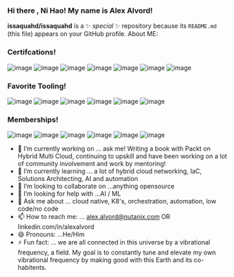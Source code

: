### Hi there , Ni Hao! My name is Alex Alvord!

**issaquahd/issaquahd** is a ✨ _special_ ✨ repository because its `README.md` (this file) appears on your GitHub profile.
About ME: 
### Certifcations! 
![image](https://user-images.githubusercontent.com/3764699/125983614-2d3cb7d1-c916-4b44-80ec-dbc31ab910a5.png)
![image](https://user-images.githubusercontent.com/3764699/125985167-c01416f1-a82d-4a54-92ce-fbb63f3f9669.png)
![image](https://user-images.githubusercontent.com/3764699/125983726-e6bdfb14-2cca-454b-9e4c-2328815c4133.png)
![image](https://user-images.githubusercontent.com/3764699/125985232-ad0dcc32-3ce6-4cca-8245-fd9fd373d539.png)
![image](https://user-images.githubusercontent.com/3764699/125985327-e5380d63-a1e1-4f49-9157-f2b9aae0690a.png)
![image](https://user-images.githubusercontent.com/3764699/125985391-53578cca-ac7c-4cd5-9b54-524247586cd5.png)
![image](https://user-images.githubusercontent.com/3764699/125985429-05aed314-1084-4de5-9b69-739fbd0a737e.png)

### Favorite Tooling!
![image](https://user-images.githubusercontent.com/3764699/125985615-a6756c1e-a910-4b0c-844a-ef63cd9eb396.png)
![image](https://user-images.githubusercontent.com/3764699/125985682-e09bafbc-601d-4b4f-912c-aaf223fc0b43.png)
![image](https://user-images.githubusercontent.com/3764699/125985735-d2b9c9bd-dca6-4e1b-b887-4d928d619e55.png)
![image](https://user-images.githubusercontent.com/3764699/125985811-c2c5b55f-7e53-4577-ada3-2fcc9f6ebe32.png)
![image](https://user-images.githubusercontent.com/3764699/125985866-1a6ab567-57b4-4f81-a685-167bbfd3d36f.png)
![image](https://user-images.githubusercontent.com/3764699/125985906-8041ae19-eb35-42af-acf9-24f3c67579ce.png)

### Memberships!
![image](https://user-images.githubusercontent.com/3764699/125986097-0b9b72ea-7caf-4516-b0f2-9ffeabc5bca4.png)
![image](https://user-images.githubusercontent.com/3764699/125986142-aa9f8818-8d41-4a84-9b9f-33c3479c72b4.png)
![image](https://user-images.githubusercontent.com/3764699/125986205-ff5fd717-43ef-4de1-a21f-abfaad1daf77.png)
![image](https://user-images.githubusercontent.com/3764699/125986223-09b21e81-b0b7-466b-a1c1-b533597c9d5d.png)
![image](https://user-images.githubusercontent.com/3764699/125986373-bb349c51-f038-4d85-a047-055b68bfb5a1.png)
![image](https://user-images.githubusercontent.com/3764699/125986735-4f1ef18b-af1a-49f9-9ece-cc7524a8bf29.png)


- 🔭 I’m currently working on ... ask me! Writing a book with Packt on Hybrid Multi Cloud, continuing to upskill and have been working on a lot of community involvement and work by mentoring! 
- 🌱 I’m currently learning ... a lot of hybrid cloud networking, IaC, Solutions Architecting, AI and automation 
- 👯 I’m looking to collaborate on ...anything opensource
- 🤔 I’m looking for help with ...AI / ML 
- 💬 Ask me about ... cloud native, K8's, orchestration, automation, low code/no code
- 📫 How to reach me: ... alex.alvord@nutanix.com OR linkedin.com/in/alexalvord
- 😄 Pronouns: ...He/Him
- ⚡ Fun fact: ... we are all connected in this universe by a vibrational frequency, a field. My goal is to constantly tune and elevate my own vibrational frequency by making good with this Earth and its co-habitents. 
